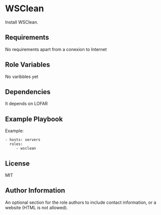 WSClean
=======

Install WSClean.

Requirements
------------

No requirements apart from a conexion to Internet

Role Variables
--------------

No varibbles yet

Dependencies
------------

It depends on LOFAR

Example Playbook
----------------

Example:

    - hosts: servers
      roles:
         - wsclean

License
-------

MIT

Author Information
------------------

An optional section for the role authors to include contact information, or a website (HTML is not allowed).
